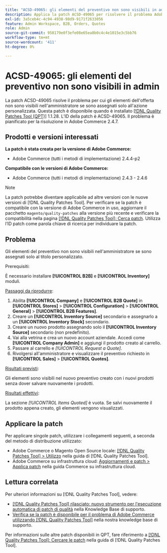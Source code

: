 ```yaml
---
title: "ACSD-49065: gli elementi del preventivo non sono visibili in admin"
description: Applica la patch ACSD-49065 per risolvere il problema Adobe Commerce, se gli elementi del preventivo non sono visibili nell’amministratore se sono assegnati solo al titolo personalizzato.
exl-id: 3a5ceb4c-4c94-4938-98d9-9171f2633056
feature: Admin Workspace, B2B, Orders, Quotes
role: Admin
source-git-commit: 958179e0f3efe08e65ea8b0c4c4e1015e3c5bb76
workflow-type: tm+mt
source-wordcount: '411'
ht-degree: 0%

---
```


# ACSD-49065: gli elementi del preventivo non sono visibili in admin

La patch ACSD-49065 risolve il problema per cui gli elementi dell&#39;offerta non sono visibili nell&#39;amministratore se sono assegnati solo all&#39;azione personalizzata. Questa patch è disponibile quando è installato [[!DNL Quality Patches Tool (QPT)]](/help/announcements/adobe-commerce-announcements/magento-quality-patches-released-new-tool-to-self-serve-quality-patches.md) 1.1.28. L’ID della patch è ACSD-49065. Il problema è pianificato per la risoluzione in Adobe Commerce 2.4.7.

## Prodotti e versioni interessati

**La patch è stata creata per la versione di Adobe Commerce:**

* Adobe Commerce (tutti i metodi di implementazione) 2.4.4-p2

**Compatibile con le versioni di Adobe Commerce:**

* Adobe Commerce (tutti i metodi di implementazione) 2.4.3 - 2.4.6

>[!NOTE]
>
>La patch potrebbe diventare applicabile ad altre versioni con le nuove versioni di [!DNL Quality Patches Tool]. Per verificare se la patch è compatibile con la versione di Adobe Commerce in uso, aggiornare il pacchetto `magento/quality-patches` alla versione più recente e verificare la compatibilità nella pagina [[!DNL Quality Patches Tool]: Cerca patch](https://experienceleague.adobe.com/tools/commerce-quality-patches/index.html). Utilizza l’ID patch come parola chiave di ricerca per individuare la patch.

## Problema

Gli elementi del preventivo non sono visibili nell&#39;amministratore se sono assegnati solo al titolo personalizzato.

Prerequisiti:

È necessario installare **[!UICONTROL B2B]** e **[!UICONTROL Inventory]** moduli.

<u>Passaggi da riprodurre</u>:

1. Abilita **[!UICONTROL Company]** e **[!UICONTROL B2B Quote]** in **[!UICONTROL Stores]** > **[!UICONTROL Configuration]** > **[!UICONTROL General]** > **[!UICONTROL B2B Features]**.
1. Creare un **[!UICONTROL Inventory Source]** secondario e assegnarlo a un **[!UICONTROL Inventory Stock]** secondario.
1. Creare un nuovo prodotto assegnando solo il **[!UICONTROL Inventory Source]** secondario (non predefinito).
1. Vai alla vetrina e crea un nuovo account aziendale. Accedi come **[!UICONTROL Company Admin]** e aggiungi il prodotto creato al carrello.
1. Passare al carrello e *[!UICONTROL Request a Quote]*.
1. Rivolgersi all&#39;amministratore e visualizzare il preventivo richiesto in **[!UICONTROL Sales]** > **[!UICONTROL Quotes]**.

<u>Risultati previsti</u>:

Gli elementi sono visibili nel nuovo preventivo creato con i nuovi prodotti senza dover salvare nuovamente i prodotti.

<u>Risultati effettivi</u>:

La sezione *[!UICONTROL Items Quoted]* è vuota. Se salvi nuovamente il prodotto appena creato, gli elementi vengono visualizzati.

## Applicare la patch

Per applicare singole patch, utilizzare i collegamenti seguenti, a seconda del metodo di distribuzione utilizzato:

* Adobe Commerce o Magento Open Source locale: [[!DNL Quality Patches Tool] > Utilizzo](https://experienceleague.adobe.com/docs/commerce-operations/tools/quality-patches-tool/usage.html) nella guida di [!DNL Quality Patches Tool].
* Adobe Commerce su infrastruttura cloud: [Aggiornamenti e patch > Applica patch](https://experienceleague.adobe.com/docs/commerce-cloud-service/user-guide/develop/upgrade/apply-patches.html) nella guida Commerce su infrastruttura cloud.

## Lettura correlata

Per ulteriori informazioni su [!DNL Quality Patches Tool], vedere:

* [[!DNL Quality Patches Tool] rilasciato: nuovo strumento per l&#39;esecuzione automatica di patch di qualità](/help/announcements/adobe-commerce-announcements/magento-quality-patches-released-new-tool-to-self-serve-quality-patches.md) nella Knowledge Base di supporto.
* [Verifica se la patch è disponibile per il problema di Adobe Commerce utilizzando  [!DNL Quality Patches Tool]](/help/support-tools/patches-available-in-qpt-tool/check-patch-for-magento-issue-with-magento-quality-patches.md) nella nostra knowledge base di supporto.

Per informazioni sulle altre patch disponibili in QPT, fare riferimento a [[!DNL Quality Patches Tool]: Cercare le patch](https://experienceleague.adobe.com/tools/commerce-quality-patches/index.html) nella guida di [!DNL Quality Patches Tool].
